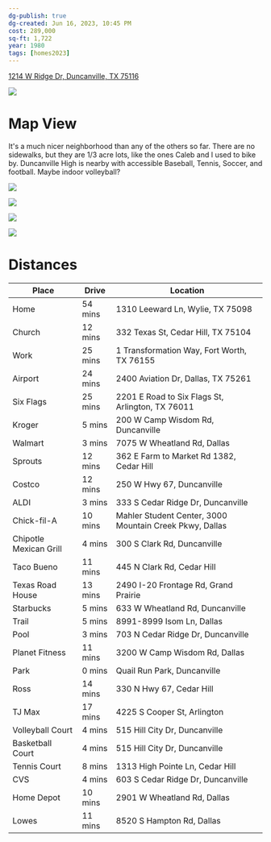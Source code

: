 ```yaml
---
dg-publish: true
dg-created: Jun 16, 2023, 10:45 PM
cost: 289,000
sq-ft: 1,722
year: 1980
tags: [homes2023]
---
```


[1214 W Ridge Dr, Duncanville, TX 75116](https://www.zillow.com/homedetails/1214-W-Ridge-Dr-Duncanville-TX-75116/27211625_zpid/?)

![](https://photos.zillowstatic.com/fp/a984c81468562521504b7b445eab8508-uncropped_scaled_within_1536_1152.webp)

# Map View

It's a much nicer neighborhood than any of the others so far. There are no sidewalks, but they are 1/3 acre lots, like the ones Caleb and I used to bike by. Duncanville High is nearby with accessible Baseball, Tennis, Soccer, and football. Maybe indoor volleyball?

![](https://i.imgur.com/rMnzlXA.jpg)

![](https://i.imgur.com/Nx7J0Db.png)

![](https://photos.zillowstatic.com/fp/f42f6f9925056272e1b74953a451c0c0-uncropped_scaled_within_1536_1152.webp)

![](https://i.imgur.com/GTjdWft.jpg)

# Distances

| Place                  | Drive   | Location                                                |
|------------------------|---------|---------------------------------------------------------|
| Home                   | 54 mins | 1310 Leeward Ln, Wylie, TX 75098                        |
| Church                 | 12 mins | 332 Texas St, Cedar Hill, TX 75104                      |
| Work                   | 25 mins | 1 Transformation Way, Fort Worth, TX 76155              |
| Airport                | 24 mins | 2400 Aviation Dr, Dallas, TX 75261                      |
| Six Flags              | 25 mins | 2201 E Road to Six Flags St, Arlington, TX 76011        |
| Kroger                 | 5 mins  | 200 W Camp Wisdom Rd, Duncanville                       |
| Walmart                | 3 mins  | 7075 W Wheatland Rd, Dallas                             |
| Sprouts                | 12 mins | 362 E Farm to Market Rd 1382, Cedar Hill                |
| Costco                 | 12 mins | 250 W Hwy 67, Duncanville                               |
| ALDI                   | 3 mins  | 333 S Cedar Ridge Dr, Duncanville                       |
| Chick-fil-A            | 10 mins | Mahler Student Center, 3000 Mountain Creek Pkwy, Dallas |
| Chipotle Mexican Grill | 4 mins  | 300 S Clark Rd, Duncanville                             |
| Taco Bueno             | 11 mins | 445 N Clark Rd, Cedar Hill                              |
| Texas Road House       | 13 mins | 2490 I-20 Frontage Rd, Grand Prairie                    |
| Starbucks              | 5 mins  | 633 W Wheatland Rd, Duncanville                         |
| Trail                  | 5 mins  | 8991-8999 Isom Ln, Dallas                               |
| Pool                   | 3 mins  | 703 N Cedar Ridge Dr, Duncanville                       |
| Planet Fitness         | 11 mins | 3200 W Camp Wisdom Rd, Dallas                           |
| Park                   | 0 mins  | Quail Run Park, Duncanville                             |
| Ross                   | 14 mins | 330 N Hwy 67, Cedar Hill                                |
| TJ Max                 | 17 mins | 4225 S Cooper St, Arlington                             |
| Volleyball Court       | 4 mins  | 515 Hill City Dr, Duncanville                           |
| Basketball Court       | 4 mins  | 515 Hill City Dr, Duncanville                           |
| Tennis Court           | 8 mins  | 1313 High Pointe Ln, Cedar Hill                         |
| CVS                    | 4 mins  | 603 S Cedar Ridge Dr, Duncanville                       |
| Home Depot             | 10 mins | 2901 W Wheatland Rd, Dallas                             |
| Lowes                  | 11 mins | 8520 S Hampton Rd, Dallas                               |
